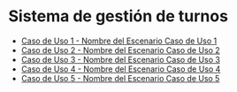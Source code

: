 # Sistema de gestión de turnos 
 - [ Caso de Uso 1 - Nombre del Escenario Caso de Uso 1]()
 - [ Caso de Uso 2 - Nombre del Escenario Caso de Uso 2]()
 - [ Caso de Uso 3 - Nombre del Escenario Caso de Uso 3]()
 - [ Caso de Uso 4 - Nombre del Escenario Caso de Uso 4]()
 - [ Caso de Uso 5 - Nombre del Escenario Caso de Uso 5]()
